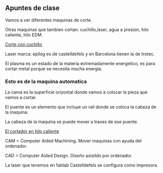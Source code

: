 ## Apuntes de clase

Vamos a ver diferentes maquinas de corte.

Otras maquinas que tambien cortan: cuchillo,laser, agua a presion, hilo caliente, hilo EDM.

[Corte con cuchillo](https://www.youtube.com/watch?v=PG9lJOnNTzQ)

Laser marca: epilog es de castelldefels y en Barcelona tienen la de trotec.

El plasma es un estado de la materia extremadamente energetico, es para cortar metal porque se necesita mucha energia.

### Esto es de la maquina automatica 

La cama es la superficie orizontal donde vamos a colocar la pieza que vamos a cortar.

El puente es un elemento que incluye un rail donde se coloca  la cabeza de la maquina.

La cabeza de la maquina se puede mover a traves de ese puente.

[El cortador en hilo caliente](https://www.youtube.com/supported_browsers)

CAM = Computer Aided Machining. Mover maquinas con ayuda del ordenador.

CAD = Computer Aided Design. Diseño asisitdo por ordenador.

La laser que tenemos en fablab Castelldefels se configura como impresora.
